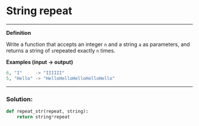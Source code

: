 # String repeat

---

**Definition**

Write a function that accepts an integer `n` and a string `a` as parameters, and returns a string of `s`repeated exactly `n` times.

**Examples (input -> output)**

```python
6, "I"     -> "IIIIII"
5, "Hello" -> "HelloHelloHelloHelloHello"
```

---

### Solution:

```python
def repeat_str(repeat, string):
    return string*repeat
```
